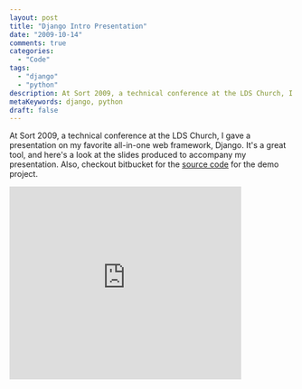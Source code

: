 ```yaml
---
layout: post
title: "Django Intro Presentation"
date: "2009-10-14"
comments: true
categories:
  - "Code"
tags:
  - "django"
  - "python"
description: At Sort 2009, a technical conference at the LDS Church, I gave a presentation on my favorite all-in-one web framework, Django.  It's a great tool, and here'
metaKeywords: django, python
draft: false
---
```


At Sort 2009, a technical conference at the LDS Church, I gave a presentation on my favorite all-in-one web framework, Django.  It's a great tool, and here's a look at the slides produced to accompany my presentation.  Also, checkout bitbucket for the <a href="https://www.bitbucket.org/jtsnake/hymnorganizer">source code</a> for the demo project.

<!--more-->

<iframe src="https://docs.google.com/present/embed?id=dcsq834g_62fspdmdgk" frameborder="0" width="410" height="342"></iframe>

  
